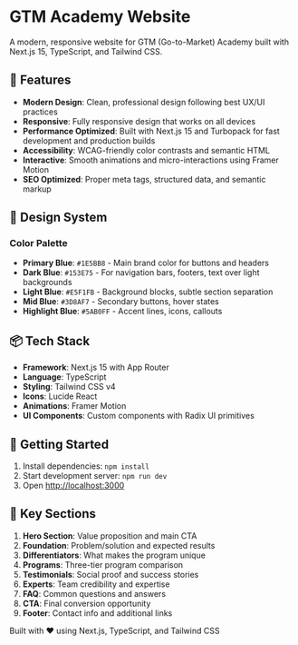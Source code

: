 # GTM Academy Website

A modern, responsive website for GTM (Go-to-Market) Academy built with Next.js 15, TypeScript, and Tailwind CSS.

## 🚀 Features

- **Modern Design**: Clean, professional design following best UX/UI practices
- **Responsive**: Fully responsive design that works on all devices
- **Performance Optimized**: Built with Next.js 15 and Turbopack for fast development and production builds
- **Accessibility**: WCAG-friendly color contrasts and semantic HTML
- **Interactive**: Smooth animations and micro-interactions using Framer Motion
- **SEO Optimized**: Proper meta tags, structured data, and semantic markup

## 🎨 Design System

### Color Palette
- **Primary Blue**: `#1E5BB8` - Main brand color for buttons and headers
- **Dark Blue**: `#153E75` - For navigation bars, footers, text over light backgrounds  
- **Light Blue**: `#E5F1FB` - Background blocks, subtle section separation
- **Mid Blue**: `#3D8AF7` - Secondary buttons, hover states
- **Highlight Blue**: `#5AB0FF` - Accent lines, icons, callouts

## 📦 Tech Stack

- **Framework**: Next.js 15 with App Router
- **Language**: TypeScript
- **Styling**: Tailwind CSS v4
- **Icons**: Lucide React
- **Animations**: Framer Motion
- **UI Components**: Custom components with Radix UI primitives

## 🚀 Getting Started

1. Install dependencies: `npm install`
2. Start development server: `npm run dev`
3. Open [http://localhost:3000](http://localhost:3000)

## 🎯 Key Sections

1. **Hero Section**: Value proposition and main CTA
2. **Foundation**: Problem/solution and expected results  
3. **Differentiators**: What makes the program unique
4. **Programs**: Three-tier program comparison
5. **Testimonials**: Social proof and success stories
6. **Experts**: Team credibility and expertise
7. **FAQ**: Common questions and answers
8. **CTA**: Final conversion opportunity
9. **Footer**: Contact info and additional links

Built with ❤️ using Next.js, TypeScript, and Tailwind CSS
